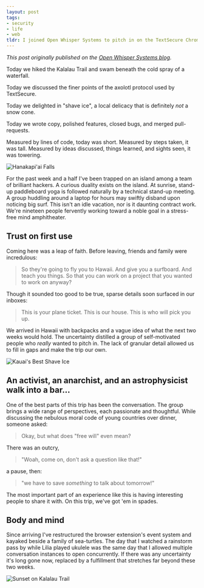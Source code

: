 ```yaml
---
layout: post
tags:
- security
- life
- web
tldr: I joined Open Whisper Systems to pitch in on the TextSecure Chrome extension. It was the experience of a lifetime.
---
```


*This post originally published on the [Open Whisper Systems blog](https://whispersystems.org/blog/the-pool-on-the-roof-must-have-a-leak/).*

Today we hiked the Kalalau Trail and swam beneath the cold spray of a waterfall.

Today we discussed the finer points of the axolotl protocol used by TextSecure.

Today we delighted in "shave ice", a local delicacy that is definitely *not* a snow cone.

Today we wrote copy, polished features, closed bugs, and merged pull-requests.

Measured by lines of code, today was short. Measured by steps taken, it was tall. Measured by ideas discussed, things learned, and sights seen, it was towering.

![Hanakapi'ai Falls](/images/falls.jpg)

For the past week and a half I've been trapped on an island among a team of brilliant hackers. A curious duality exists on the island. At sunrise, stand-up paddleboard yoga is followed naturally by a technical stand-up meeting. A group huddling around a laptop for hours may swiftly disband upon noticing big surf. This isn't an idle vacation, nor is it daunting contract work. We're nineteen people fervently working toward a noble goal in a stress-free mind amphitheater.

## Trust on first use

Coming here was a leap of faith. Before leaving, friends and family were incredulous:

 > So they're going to fly you to Hawaii. And give you a surfboard. And teach you things. So that you can work on a project that you wanted to work on anyway?

Though it sounded too good to be true, sparse details soon surfaced in our inboxes:

 > This is your plane ticket. This is our house. This is who will pick you up.

We arrived in Hawaii with backpacks and a vague idea of what the next two weeks would hold. The uncertainty distilled a group of self-motivated people who *really* wanted to pitch in. The lack of granular detail allowed us to fill in gaps and make the trip our own.

![Kauai's Best Shave Ice](/images/shave-ice.jpg)

## An activist, an anarchist, and an astrophysicist walk into a bar...
One of the best parts of this trip has been the conversation. The group brings a wide range of perspectives, each passionate and thoughtful. While discussing the nebulous moral code of young countries over dinner, someone asked:

> Okay, but what does "free will" even mean?

There was an outcry,

 > "Woah, come on, don't ask a question like that!"

 a pause, then:

  > "we have to save *something* to talk about tomorrow!"

 The most important part of an experience like this is having interesting people to share it with. On this trip, we've got 'em in spades.

## Body and mind

Since arriving I've restructured the browser extension's event system and kayaked beside a family of sea-turtles. The day that I watched a rainstorm pass by while Lilia played ukulele was the same day that I allowed multiple conversation instances to open concurrently. If there was any uncertainty it's long gone now, replaced by a fulfillment that stretches far beyond these two weeks.

![Sunset on Kalalau Trail](/images/sunset.jpg)
